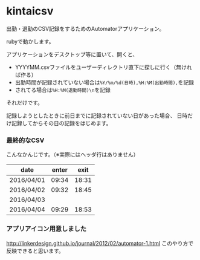 # kintaicsv
出勤・退勤のCSV記録をするためのAutomatorアプリケーション。

rubyで動かします。

アプリケーションをデスクトップ等に置いて、開くと、
- YYYYMM.csvファイルをユーザーディレクトリ直下に探しに行く（無ければ作る）
- 出勤時間が記録されていない場合は`%Y/%m/%d(日時),%H:%M(出勤時間),`を記録
- されてる場合は`%H:%M(退勤時間)\n`を記録

それだけです。

記録しようとしたときに前日までに記録されていない日があった場合、
日時だけ記録してからその日の記録をはじめます。


### 最終的なCSV

こんなかんじです。（※実際にはヘッダ行はありません）

|date|enter|exit|
|----|-----|----|
|2016/04/01|09:34|18:31|
|2016/04/02|09:32|18:45|
|2016/04/03| | |
|2016/04/04|09:29|18:53|

### アプリアイコン用意しました

http://linkerdesign.github.io/journal/2012/02/automator-1.html
このやり方で反映できると思います。
